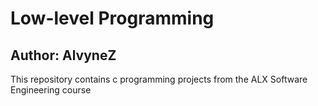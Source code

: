 # Low-level Programming
## Author: AlvyneZ
This repository contains c programming projects from the ALX Software Engineering course